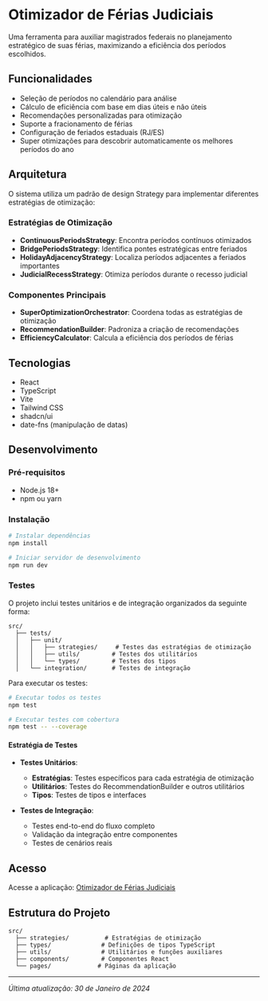 # Otimizador de Férias Judiciais

Uma ferramenta para auxiliar magistrados federais no planejamento estratégico de suas férias, maximizando a eficiência dos períodos escolhidos.

## Funcionalidades

- Seleção de períodos no calendário para análise
- Cálculo de eficiência com base em dias úteis e não úteis
- Recomendações personalizadas para otimização
- Suporte a fracionamento de férias
- Configuração de feriados estaduais (RJ/ES)
- Super otimizações para descobrir automaticamente os melhores períodos do ano

## Arquitetura

O sistema utiliza um padrão de design Strategy para implementar diferentes estratégias de otimização:

### Estratégias de Otimização

- **ContinuousPeriodsStrategy**: Encontra períodos contínuos otimizados
- **BridgePeriodsStrategy**: Identifica pontes estratégicas entre feriados
- **HolidayAdjacencyStrategy**: Localiza períodos adjacentes a feriados importantes
- **JudicialRecessStrategy**: Otimiza períodos durante o recesso judicial

### Componentes Principais

- **SuperOptimizationOrchestrator**: Coordena todas as estratégias de otimização
- **RecommendationBuilder**: Padroniza a criação de recomendações
- **EfficiencyCalculator**: Calcula a eficiência dos períodos de férias

## Tecnologias

- React
- TypeScript
- Vite
- Tailwind CSS
- shadcn/ui
- date-fns (manipulação de datas)

## Desenvolvimento

### Pré-requisitos

- Node.js 18+
- npm ou yarn

### Instalação

```bash
# Instalar dependências
npm install

# Iniciar servidor de desenvolvimento
npm run dev
```

### Testes

O projeto inclui testes unitários e de integração organizados da seguinte forma:

```
src/
  ├── tests/
  │   ├── unit/
  │   │   ├── strategies/     # Testes das estratégias de otimização
  │   │   ├── utils/         # Testes dos utilitários
  │   │   └── types/         # Testes dos tipos
  │   └── integration/       # Testes de integração
```

Para executar os testes:

```bash
# Executar todos os testes
npm test

# Executar testes com cobertura
npm test -- --coverage
```

#### Estratégia de Testes

- **Testes Unitários**:
  - **Estratégias**: Testes específicos para cada estratégia de otimização
  - **Utilitários**: Testes do RecommendationBuilder e outros utilitários
  - **Tipos**: Testes de tipos e interfaces

- **Testes de Integração**:
  - Testes end-to-end do fluxo completo
  - Validação da integração entre componentes
  - Testes de cenários reais

## Acesso

Acesse a aplicação: [Otimizador de Férias Judiciais](https://deltaporto.github.io/judicial-vacation-optimizer/)

## Estrutura do Projeto

```
src/
  ├── strategies/          # Estratégias de otimização
  ├── types/              # Definições de tipos TypeScript
  ├── utils/              # Utilitários e funções auxiliares
  ├── components/         # Componentes React
  └── pages/             # Páginas da aplicação
```

---

*Última atualização: 30 de Janeiro de 2024* 